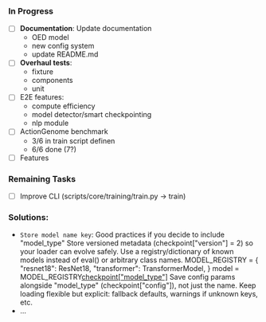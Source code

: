 ### In Progress
- [ ] **Documentation**: Update documentation
    - OED model
    - new config system
    - update README.md
- [ ] **Overhaul tests**: 
    - fixture
    - components
    - unit
- [ ] E2E features:
    - compute efficiency
    - model detector/smart checkpointing
    - nlp module 
- [ ] ActionGenome benchmark
    - 3/6 in train script definen
    - 6/6 done (7?)
- [ ] Features

### Remaining Tasks
- [ ] Improve CLI (scripts/core/training/train.py -> train)

### Solutions:
- `Store model name key`: Good practices if you decide to include "model_type"
Store versioned metadata (checkpoint["version"] = 2) so your loader can evolve safely.
Use a registry/dictionary of known models instead of eval() or arbitrary class names.
MODEL_REGISTRY = {
    "resnet18": ResNet18,
    "transformer": TransformerModel,
}
model = MODEL_REGISTRY[checkpoint["model_type"]](**checkpoint["config"])
Save config params alongside "model_type" (checkpoint["config"]), not just the name.
Keep loading flexible but explicit: fallback defaults, warnings if unknown keys, etc.
- ...
